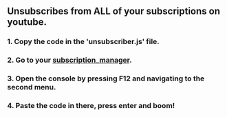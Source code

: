 ## Unsubscribes from ALL of your subscriptions on youtube.

### 1. Copy the code in the 'unsubscriber.js' file.
### 2. Go to your [subscription_manager](https://www.youtube.com/subscription_manager).
### 3. Open the console by pressing F12 and navigating to the second menu.
### 4. Paste the code in there, press enter and boom!
